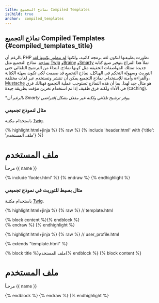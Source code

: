 ```yaml
---
title: نماذج التجميع Compiled Templates
isChild: true
anchor:  compiled_templates
---
```


## نماذج التجميع Compiled Templates {#compiled_templates_title}

بالرغم أن PHP تطورت بطبيعتها لتكون لغة برمجة كائنية، ولكنها [لم تتطور بكونها لغة نمذجة][article_templating_engines].
نماذج التجميع مثل [Twig] و[Brainy] و[Smarty] تملأ هذا الفراغ بتوفير صيغ كتابة جديدة تمتلك المواصفات الحقيقة مثل كونها نماذج. ابتداءً من الترشيح التلقائي حتى التوريث وسهولة التحكم في الهياكل، نماذج التجميع قد صممت لكي تكون سهلة الكتابة والقراءة وآمنة للإستخدام. نماذج التجميع يمكن أن تنتشر وتستخدم عبر لغات مختلفة، [Mustache] هو مثال جيد لهذا. بما أن هذه النماذج تستوجب عملية التجميع فهنالك فرق في الأداء ولكنه فرق طفيف إذا تم استخدام تخزين مؤقت بطريقة جيدة (caching).

**بالرغم أن Smarty يوفر ترشيح تلقائي ولكنه غير مفعل بشكل إفتراضي.*

### مثال لنموذج تجميعي

باستخدام مكتبة [Twig].

{% highlight html+jinja %}
{% raw %}
{% include 'header.html' with {'title': 'ملف المستخدم'} %}

<h1>ملف المستخدم</h1>
<p>مرحباً {{ name }}</p>

{% include 'footer.html' %}
{% endraw %}
{% endhighlight %}

### مثال بسيط للتوريث في نموذج تجميعي

باستخدام مكتبة [Twig].

{% highlight html+jinja %}
{% raw %}
// template.html

<html>
<head>
    <title>{% block title %}{% endblock %}</title>
</head>
<body>

<main>
    {% block content %}{% endblock %}
</main>

</body>
</html>
{% endraw %}
{% endhighlight %}

{% highlight html+jinja %}
{% raw %}
// user_profile.html

{% extends "template.html" %}

{% block title %}ملف المستخدم{% endblock %}
{% block content %}
    <h1>ملف المستخدم</h1>
    <p>مرحباً {{ name }}</p>
{% endblock %}
{% endraw %}
{% endhighlight %}


[article_templating_engines]: http://fabien.potencier.org/article/34/templating-engines-in-php
[Twig]: http://twig.sensiolabs.org/
[Brainy]: https://github.com/box/brainy
[Smarty]: http://www.smarty.net/
[Mustache]: http://mustache.github.io/
